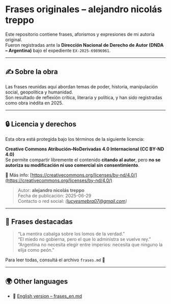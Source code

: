 # Frases originales – alejandro nicolás treppo

Este repositorio contiene frases, aforismos y expresiones de mi autoría original.  
Fueron registradas ante la **Dirección Nacional de Derecho de Autor (DNDA – Argentina)** bajo el expediente `EX-2025-69896961`.

---

## ✍️ Sobre la obra

Las frases reunidas aquí abordan temas de poder, historia, manipulación social, geopolítica y humanidad.  
Son resultado de reflexión crítica, literaria y política, y han sido registradas como obra inédita en 2025.

---

## 🔒 Licencia y derechos

Esta obra está protegida bajo los términos de la siguiente licencia:

**Creative Commons Atribución–NoDerivadas 4.0 Internacional (CC BY-ND 4.0)**  
Se permite compartir libremente el contenido **citando al autor**, pero **no se autoriza su modificación ni uso comercial sin consentimiento**.

🔗 Más info: [https://creativecommons.org/licenses/by-nd/4.0/](https://creativecommons.org/licenses/by-nd/4.0/)

> Autor: **alejandro nicolás treppo**  
> Fecha de publicación: 2025-06-29  
> Contacto o red social: *(lucyesmebra07@gmail.com)*

---

## 🧠 Frases destacadas

> “La mentira cabalga sobre los lomos de la verdad.”  
> “El miedo no gobierna, pero el que lo administra se vuelve rey.”  
> “Argentina no necesita elegir entre imperios: necesita que ninguno la elija como peón.”

Para leer todas, consultá el archivo `frases.md` 📘

---
## 🌍 Other languages

- 📄 [English version – frases_en.md](frases_en.md)
